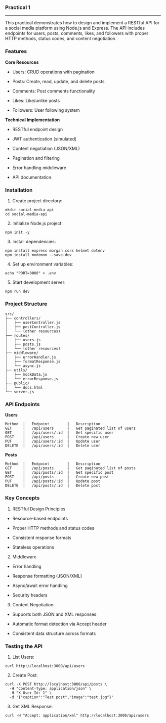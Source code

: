 ### Practical 1
---
This practical demonstrates how to design and implement a RESTful API for a social media platform using Node.js and Express. The API includes endpoints for users, posts, comments, likes, and followers with proper HTTP methods, status codes, and content negotiation.

### Features
**Core Resources**
- Users: CRUD operations with pagination

- Posts: Create, read, update, and delete posts

- Comments: Post comments functionality

- Likes: Like/unlike posts

- Followers: User following system

**Technical Implementation**
- RESTful endpoint design

- JWT authentication (simulated) 

- Content negotiation (JSON/XML)

- Pagination and filtering

- Error handling middleware

- API documentation

### Installation
1. Create project directory:
```
mkdir social-media-api
cd social-media-api
```
2. Initialize Node.js project:
```
npm init -y
```
3. Install dependencies:
```
npm install express morgan cors helmet dotenv
npm install nodemon --save-dev
```
4. Set up environment variables:
```
echo "PORT=3000" > .env
```
5. Start development server:
```
npm run dev
```
### Project Structure
```
src/
├── controllers/
│   ├── userController.js
│   ├── postController.js
│   └── (other resources)
├── routes/
│   ├── users.js
│   ├── posts.js
│   └── (other resources)
├── middleware/
│   ├── errorHandler.js
│   ├── formatResponse.js
│   └── async.js
├── utils/
│   ├── mockData.js
│   └── errorResponse.js
├── public/
│   └── docs.html
└── server.js
```
### API Endpoints
**Users**
```
Method  |	Endpoint	    |   Description
GET	    |   /api/users	    |   Get paginated list of users
GET	    |   /api/users/:id	|   Get specific user
POST	|   /api/users	    |   Create new user
PUT	    |   /api/users/:id	|   Update user
DELETE	|   /api/users/:id	|   Delete user
```
**Posts**
```
Method  |	Endpoint	    |   Description
GET     |	/api/posts	    |   Get paginated list of posts
GET	    |   /api/posts/:id	|   Get specific post
POST	|   /api/posts	    |   Create new post
PUT	    |   /api/posts/:id	|   Update post
DELETE	|   /api/posts/:id	|   Delete post
```
### Key Concepts
1. RESTful Design Principles
- Resource-based endpoints

- Proper HTTP methods and status codes

- Consistent response formats

- Stateless operations

2. Middleware
- Error handling

- Response formatting (JSON/XML)

- Async/await error handling

- Security headers

3. Content Negotiation
- Supports both JSON and XML responses

- Automatic format detection via Accept header

- Consistent data structure across formats

### Testing the API
1. List Users:
```
curl http://localhost:3000/api/users
```
2. Create Post:
```
curl -X POST http://localhost:3000/api/posts \
  -H "Content-Type: application/json" \
  -H "X-User-Id: 1" \
  -d '{"caption":"Test post","image":"test.jpg"}'
```
3. Get XML Response:
```
curl -H "Accept: application/xml" http://localhost:3000/api/users
```